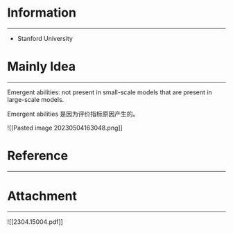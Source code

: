 # Information
---
- Stanford University

# Mainly Idea
---
Emergent abilities: not present in small-scale models that are present in large-scale models.

Emergent abilities 是因为评价指标原因产生的。

![[Pasted image 20230504163048.png]]

# Reference
---


# Attachment
---
![[2304.15004.pdf]]
